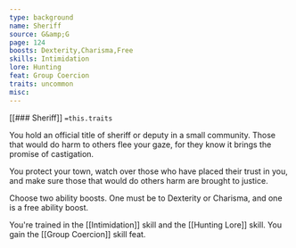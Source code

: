 ```yaml
---
type: background
name: Sheriff 
source: G&amp;G
page: 124
boosts: Dexterity,Charisma,Free
skills: Intimidation
lore: Hunting
feat: Group Coercion
traits: uncommon
misc: 
---
```


[[### Sheriff]]
`=this.traits`


You hold an official title of sheriff or deputy in a small community. Those that would do harm to others flee your gaze, for they know it brings the promise of castigation.

You protect your town, watch over those who have placed their trust in you, and make sure those that would do others harm are brought to justice.

Choose two ability boosts. One must be to Dexterity or Charisma, and one is a free ability boost.

You're trained in the [[Intimidation]] skill and the [[Hunting Lore]] skill. You gain the [[Group Coercion]] skill feat.

